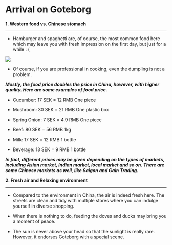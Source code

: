 # Arrival on Goteborg 

**1. Western food vs. Chinese stomach**

____

- Hamburger and spaghetti are, of course, the most common food here which may leave you with fresh impression on the first day, but just for a while : (

<img src='images/pn/7.jpg'>

















- Of course, if you are professional in cooking, even the dumpling is not a problem. 

___Mostly, the food price doubles the price in China, however, with higher quality. Here are some examples of food price.___

- Cucumber: 17 SEK = 12 RMB One piece 

- Mushroom: 30 SEK = 21 RMB One plastic box
- Spring Onion: 7 SEK = 4.9 RMB One piece
- Beef: 80 SEK = 56 RMB 1kg
- Milk: 17 SEK = 12 RMB 1 bottle
- Beverage: 13 SEK = 9 RMB 1 bottle

***In fact, different prices may be given depending on the types of markets, including Asian market, Indian market, local market and so on. There are some Chinese markets as well, like Saigon and Gain Trading.*** 

**2. Fresh air and Relaxing environment**

____

* Compared to the environment in China, the air is indeed fresh here. The streets are clean and tidy with multiple stores where you can indulge yourself in diverse shopping.



* When there is nothing to do, feeding the doves and ducks may bring you a moment of peace. 



* The sun is never above your head so that the sunlight is really rare. However, it endorses Goteborg with a special scene. 



